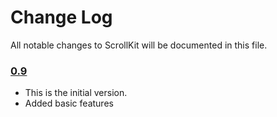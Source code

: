 # Change Log
All notable changes to ScrollKit will be documented in this file.

### [0.9](https://github.com/artbobrov/ScrollKit/releases/tag/0.9)

* This is the initial version.
* Added basic features

[xmartlabs]: https://xmartlabs.com
